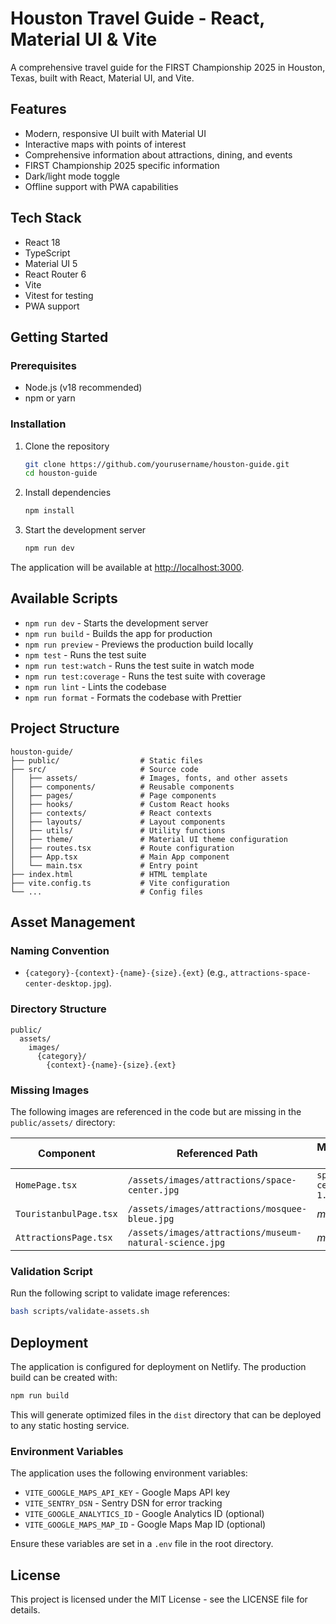 # Houston Travel Guide - React, Material UI & Vite

A comprehensive travel guide for the FIRST Championship 2025 in Houston, Texas, built with React, Material UI, and Vite.

## Features

- Modern, responsive UI built with Material UI
- Interactive maps with points of interest
- Comprehensive information about attractions, dining, and events
- FIRST Championship 2025 specific information
- Dark/light mode toggle
- Offline support with PWA capabilities

## Tech Stack

- React 18
- TypeScript
- Material UI 5
- React Router 6
- Vite
- Vitest for testing
- PWA support

## Getting Started

### Prerequisites

- Node.js (v18 recommended)
- npm or yarn

### Installation

1. Clone the repository

   ```bash
   git clone https://github.com/yourusername/houston-guide.git
   cd houston-guide
   ```

1. Install dependencies

   ```bash
   npm install
   ```

1. Start the development server

   ```bash
   npm run dev
   ```

The application will be available at [http://localhost:3000](http://localhost:3000).

## Available Scripts

- `npm run dev` - Starts the development server
- `npm run build` - Builds the app for production
- `npm run preview` - Previews the production build locally
- `npm test` - Runs the test suite
- `npm run test:watch` - Runs the test suite in watch mode
- `npm run test:coverage` - Runs the test suite with coverage
- `npm run lint` - Lints the codebase
- `npm run format` - Formats the codebase with Prettier

## Project Structure

```plaintext
houston-guide/
├── public/                  # Static files
├── src/                     # Source code
│   ├── assets/              # Images, fonts, and other assets
│   ├── components/          # Reusable components
│   ├── pages/               # Page components
│   ├── hooks/               # Custom React hooks
│   ├── contexts/            # React contexts
│   ├── layouts/             # Layout components
│   ├── utils/               # Utility functions
│   ├── theme/               # Material UI theme configuration
│   ├── routes.tsx           # Route configuration
│   ├── App.tsx              # Main App component
│   └── main.tsx             # Entry point
├── index.html               # HTML template
├── vite.config.ts           # Vite configuration
└── ...                      # Config files
```

## Asset Management

### Naming Convention
- `{category}-{context}-{name}-{size}.{ext}` (e.g., `attractions-space-center-desktop.jpg`).

### Directory Structure
```
public/
  assets/
    images/
      {category}/
        {context}-{name}-{size}.{ext}
```

### Missing Images
The following images are referenced in the code but are missing in the `public/assets/` directory:

| Component           | Referenced Path                                   | Missing File                  |
|---------------------|---------------------------------------------------|-------------------------------|
| `HomePage.tsx`      | `/assets/images/attractions/space-center.jpg`     | `space-center-1.jpg`          |
| `TouristanbulPage.tsx` | `/assets/images/attractions/mosquee-bleue.jpg` | _missing_                     |
| `AttractionsPage.tsx` | `/assets/images/attractions/museum-natural-science.jpg` | _missing_                     |

### Validation Script
Run the following script to validate image references:
```bash
bash scripts/validate-assets.sh
```

## Deployment

The application is configured for deployment on Netlify. The production build can be created with:

```bash
npm run build
```

This will generate optimized files in the `dist` directory that can be deployed to any static hosting service.

### Environment Variables

The application uses the following environment variables:

- `VITE_GOOGLE_MAPS_API_KEY` - Google Maps API key
- `VITE_SENTRY_DSN` - Sentry DSN for error tracking
- `VITE_GOOGLE_ANALYTICS_ID` - Google Analytics ID (optional)
- `VITE_GOOGLE_MAPS_MAP_ID` - Google Maps Map ID (optional)

Ensure these variables are set in a `.env` file in the root directory.

## License

This project is licensed under the MIT License - see the LICENSE file for details.
